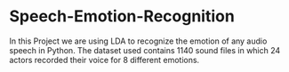 # Speech-Emotion-Recognition

In this Project we are using LDA to recognize the emotion of any audio speech in Python. The dataset used contains 1140 sound files in which 24 actors recorded their voice for 8 different emotions.
